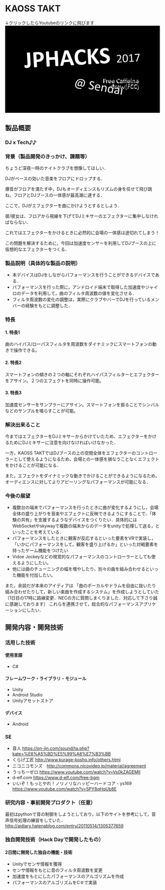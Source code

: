 # KAOSS TAKT
↓クリックしたらYoutubeのリンクに飛びます
[![KAOSS TAKT](プレゼンテーション1.jpg)](https://www.youtube.com/watch?v=1vL223QKuT0&feature=youtu.be)


## 製品概要
### DJ x Tech♪♪

### 背景（製品開発のきっかけ、課題等）

ちょうど深夜一時のナイトクラブを想像してほしい．　　

DJがベースの効いた音楽をフロアにドロップする．　　

爆音がフロアを満たす中，DJもオーディエンスもリズムの身を任せて飛び跳ね，フロアとDJブースの一体感が最高潮に達する．　　　

ここで，DJがエフェクターを曲にかけようとするとしよう．　　

彼/彼女は、フロアから視線を下げてDJミキサーのエフェクターに集中しなければならない．　　

これではエフェクターをかけるときに必然的に会場の一体感は途切れてしまう！　　

この問題を解決するために，今回は加速度センサーを利用してDJブースの上に仮想的なエフェクターをつくる．　　


### 製品説明（具体的な製品の説明）

* 本デバイスはDJをしながらパフォーマンスを行うことができるデバイスである．
* パフォーマンスを行った際に，アンドロイド端末で取得した加速度やジャイロのデータを利用して，曲のフィルタ周波数の値を変化させる．
* フィルタ周波数の変化の調整は，実際にクラブやバーでDJを行っているメンバーの経験をもとに調整した．

### 特長

#### 1. 特長1

曲のハイパス/ローパスフィルタを周波数をダイナミックにスマートフォンの動きで操作できる。


#### 2. 特長2
スマートフォンの傾きの２つの軸にそれぞれハイパスフィルターとエフェクターをアサイン。２つのエフェクトを同時に操作可能。


#### 3. 特長3
加速度センサーをサンプラーにアサイン。スマートフォンを振ることでシンバルなどのサンプルを鳴らすことが可能。


### 解決出来ること
今まではエフェクターをDJミキサーからかけていたため、エフェクターをかけるためにDJミキサーに注意を向けなければいけなかった．

一方，KAOSS TAKTではDJブースの上の空間全体をエフェクターのコントローラーとして使えるようになるため，会場との一体感を損なうことなくエフェクトをかけることが可能になる．

また，エフェクトをダイナミックな動きでかけることができるようになるため，オーディエンスに対してよりアピーリングなパフォーマンスが可能になる．

### 今後の展望


* 複数台の端末でパフォーマンスを行ったときに曲が変化するようにし，会場全体の盛り上がりを音楽やエフェクトに反映できるようにすることで、「体験の共有」を支援するようなデバイスをつくりたい．具体的にはWebSocketやskywayで複数の端末からのデータをunityで処理して送る，といったことを考えている．
* パフォーマンスをしたときに観客が反応するといった要素をVRで実装し，「いかにパフォーマンスをして，観客を盛り上げるか」といった対戦要素を持ったゲーム機能をつけたい
* Vidoe Jockeyなどの視覚的なパフォーマンスのコントローラーとしても使えるようにしたい。
* 他には曲のチューニングの幅を増やしたり，別々の曲を組み合わせるといった機能を付加したい。


また，余談だが本来のアイディアは
「曲のポーカルやドラムを自由に抜いたり組み合わせたりして，新しい楽曲を作成するシステム」を作成しようとしていた
（1日目の17時に路線変更．NECの方に質問しまくりました．対応して下さり誠に感謝しております）
これらを連携させて，総合的なパフォーマンスアプリケーションにしたい．


## 開発内容・開発技術
### 活用した技術
#### 使用言語
* C#

#### フレームワーク・ライブラリ・モジュール
* Unity
* Android Studio
* Unityアセットストア

#### デバイス
* Android

### SE
* 音人 https://on-jin.com/sound/ta.php?kate=%E6%A5%BD%E5%99%A8%E7%B3%BB
* くらげ工匠 http://www.kurage-kosho.info/others.html
* ニコニコモンズ　http://commons.nicovideo.jp/material/agreement
* うっちーゼロ https://www.youtube.com/watch?v=Vs0kZAGEMlI
* d-elf.com https://www.d-elf.com/free-bgm
* いいぞ！もっとやれ！ノリノリなハッピーハードコア - ys169　https://www.youtube.com/watch?v=5PY8qHqUb8E


### 研究内容・事前開発プロダクト（任意）
最初はpythonで音の制御をしようとしており，以下のサイトを参考にして，音声信号処理の練習をしていた．
http://aidiary.hatenablog.com/entry/20110514/1305377659



### 独自開発技術（Hack Dayで開発したもの）
#### 2日間に開発した独自の機能・技術
* Unityでセンサ情報を獲得
* センサ情報をもとに音のフィルタ周波数を変更
* 加速度をもとにしたパフォーマンスのアルゴリズムを作成
* パフォーマンスのアルゴリズムをC＃で実装


